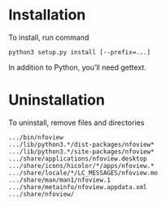 Installation
============

To install, run command

    python3 setup.py install [--prefix=...]

In addition to Python, you'll need gettext.

Uninstallation
==============

To uninstall, remove files and directories

    .../bin/nfoview
    .../lib/python3.*/dist-packages/nfoview*
    .../lib/python3.*/site-packages/nfoview*
    .../share/applications/nfoview.desktop
    .../share/icons/hicolor/*/apps/nfoview.*
    .../share/locale/*/LC_MESSAGES/nfoview.mo
    .../share/man/man1/nfoview.1
    .../share/metainfo/nfoview.appdata.xml
    .../share/nfoview/
